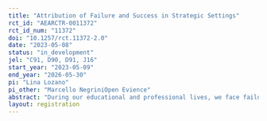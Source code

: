 ```yaml
---
title: "Attribution of Failure and Success in Strategic Settings"
rct_id: "AEARCTR-0011372"
rct_id_num: "11372"
doi: "10.1257/rct.11372-2.0"
date: "2023-05-08"
status: "in_development"
jel: "C91, D90, D91, J16"
start_year: "2023-05-09"
end_year: "2026-05-30"
pi: "Lina Lozano"
pi_other: "Marcello NegriniOpen Evience"
abstract: "During our educational and professional lives, we face failures and successes that we need to justify to ourselves and others. In most cases, failure and success are the results of an unknown combination of both internal factors (i.e., own ability and exerted effort) and external factors that are outside one own’s control (i.e., others or luck). The evidence suggests that when people attribute the causes of failure and success they often exhibit a “self-attribution bias” -attribute success to their own merit and failure to external sources- to maintain self-esteem. In this project, we study an additional reason for the self-attribution bias, a strategic one. We use an online experiment to test how individuals attribute noisy feedback when the source of the final outcome can be due to their own ability, someone else ability, or the computer's fault. In addition, following recent evidence on gender differences in attribution biases, we also test whether men and women use different failure and success justifications and study the consequences of it in a hiring context. Understanding the nature and economic consequences of gender differences in attribution of failures/successes is crucial, as it could be one of the causes of the observed gender gaps in the labor market such as the under-representation of women in top-level positions. Furthermore, following the recent literature on algorithm aversion, we also test whether people use different justifications when the source of the failure or success is due to another person versus when it is due to the computer, and study the perception of such justifications in a hiring context."
layout: registration
---
```


